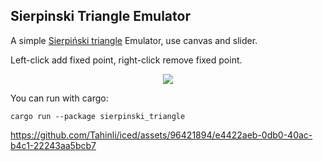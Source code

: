 ## Sierpinski Triangle Emulator

A simple [Sierpiński triangle](https://en.wikipedia.org/wiki/Sierpi%C5%84ski_triangle) Emulator, use canvas and slider.

Left-click add fixed point, right-click remove fixed point.

<div align="center">
  <img src="https://iced.rs/examples/sierpinski_triangle.gif">
</div>

You can run with cargo:
```
cargo run --package sierpinski_triangle
```


https://github.com/Tahinli/iced/assets/96421894/e4422aeb-0db0-40ac-b4c1-22243aa5bcb7

